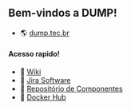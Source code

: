 ## Bem-vindos a DUMP!

- 🌎 [dump.tec.br](https://dump.tec.br)

#### Acesso rapido!
- 📙 [Wiki](https://github.com/dumptecnologia/.github/wiki/Home)
- 🔷 [Jira Software](https://dumptec.atlassian.net/)
- 🧩 [Repositório de Componentes](https://github.com/dump-components)
- 🐳 [Docker Hub](https://hub.docker.com/u/dumptec)
<!--

**Here are some ideas to get you started:**

🙋‍♀️ A short introduction - what is your organization all about?
🌈 Contribution guidelines - how can the community get involved?
👩‍💻 Useful resources - where can the community find your docs? Is there anything else the community should know?
🍿 Fun facts - what does your team eat for breakfast?
🧙 Remember, you can do mighty things with the power of [Markdown](https://docs.github.com/github/writing-on-github/getting-started-with-writing-and-formatting-on-github/basic-writing-and-formatting-syntax)
-->
